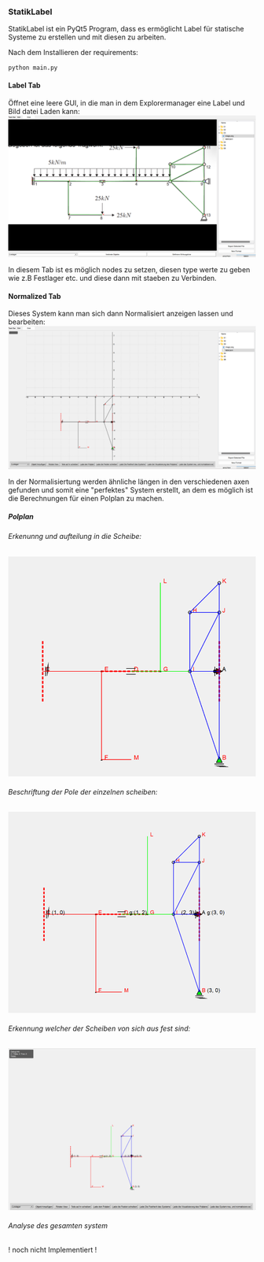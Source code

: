 ### StatikLabel

StatikLabel ist ein PyQt5 Program, dass es ermöglicht Label für statische Systeme zu erstellen und mit diesen zu arbeiten. 

Nach dem Installieren der requirements:
```
python main.py
```

#### Label Tab
Öffnet eine leere GUI, in die man in dem Explorermanager eine Label und Bild datei Laden kann: 
![Example](assets/labeler.png)

In diesem Tab ist es möglich nodes zu setzen, diesen type werte zu geben wie z.B Festlager etc. und diese dann mit staeben zu Verbinden. 

#### Normalized Tab
Dieses System kann man sich dann Normalisiert anzeigen lassen und bearbeiten:
![Example](assets/normalizer.png)

In der Normalisiertung werden ähnliche längen in den verschiedenen axen gefunden und somit eine "perfektes" System erstellt, an dem es möglich ist die Berechnungen für einen Polplan zu machen.


#####  Polplan

###### Erkenunng und aufteilung in die Scheibe:
![Example](assets/scheiben.png)

###### Beschriftung der Pole der einzelnen scheiben:
![Example](assets/pole.png)

###### Erkennung welcher der Scheiben von sich aus fest sind:
![Example](assets/feste_scheiben.png)

###### Analyse des gesamten system
! noch nicht Implementiert !







